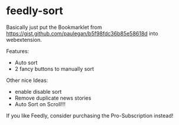 
# feedly-sort

Basically just put the Bookmarklet from https://gist.github.com/paulegan/b5f98fdc36b85e58618d
into webextension.

Features:
 - Auto sort
 - 2 fancy buttons to manually sort

Other nice Ideas:
 - enable disable sort
 - Remove duplicate news stories
 - Auto Sort on Scroll!!!

If you like Feedly, consider purchasing the Pro-Subscription instead!
